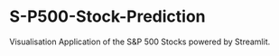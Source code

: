 # S-P500-Stock-Prediction
Visualisation Application of the S&amp;P 500 Stocks powered by Streamlit.
